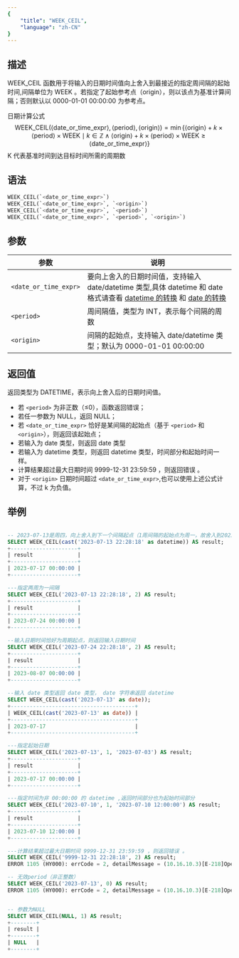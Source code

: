 ```yaml
---
{
    "title": "WEEK_CEIL",
    "language": "zh-CN"
}
---
```


## 描述

WEEK_CEIL 函数用于将输入的日期时间值向上舍入到最接近的指定周间隔的起始时间,间隔单位为 WEEK 。若指定了起始参考点（origin），则以该点为基准计算间隔；否则默认以 0000-01-01 00:00:00 为参考点。

日期计算公式
$$
\text{WEEK\_CEIL}(\langle\text{date\_or\_time\_expr}\rangle, \langle\text{period}\rangle, \langle\text{origin}\rangle) = \min\{\langle\text{origin}\rangle + k \times \langle\text{period}\rangle \times \text{WEEK} \mid k \in \mathbb{Z} \land \langle\text{origin}\rangle + k \times \langle\text{period}\rangle \times \text{WEEK} \geq \langle\text{date\_or\_time\_expr}\rangle\}
$$
K 代表基准时间到达目标时间所需的周期数

## 语法

```sql
WEEK_CEIL(`<date_or_time_expr>`)
WEEK_CEIL(`<date_or_time_expr>`, `<origin>`)
WEEK_CEIL(`<date_or_time_expr>`, `<period>`)
WEEK_CEIL(`<date_or_time_expr>`, `<period>`, `<origin>`)
```

## 参数

| 参数 | 说明 |
| ---- | ---- |
| `<date_or_time_expr>` | 要向上舍入的日期时间值，支持输入 date/datetime 类型,具体 datetime 和 date 格式请查看 [datetime 的转换](../../../../../current/sql-manual/basic-element/sql-data-types/conversion/datetime-conversion) 和 [date 的转换](../../../../../current/sql-manual/basic-element/sql-data-types/conversion/date-conversion) |
| `<period>` | 周间隔值，类型为 INT，表示每个间隔的周数 |
| `<origin>` | 间隔的起始点，支持输入 date/datetime 类型；默认为 0000-01-01 00:00:00 |

## 返回值

返回类型为 DATETIME，表示向上舍入后的日期时间值。

- 若 `<period>` 为非正数（≤0），函数返回错误；
- 若任一参数为 NULL，返回 NULL；
- 若 `<date_or_time_expr>` 恰好是某间隔的起始点（基于 `<period>` 和 `<origin>`），则返回该起始点；
- 若输入为 date 类型，则返回 date 类型
- 若输入为  datetime 类型，则返回 datetime 类型，时间部分和起始时间一样。
- 计算结果超过最大日期时间 9999-12-31 23:59:59 ，则返回错误 。
- 对于 `<origin>` 日期时间超过 `<date_or_time_expr>`,也可以使用上述公式计算，不过 k 为负值。

## 举例

```sql

-- 2023-07-13是周四，向上舍入到下一个间隔起点（1周间隔的起始点为周一，故舍入到2023-07-17（周一））
SELECT WEEK_CEIL(cast('2023-07-13 22:28:18' as datetime)) AS result;
+---------------------+
| result              |
+---------------------+
| 2023-07-17 00:00:00 |
+---------------------+

---指定两周为一间隔
SELECT WEEK_CEIL('2023-07-13 22:28:18', 2) AS result;
+---------------------+
| result              |
+---------------------+
| 2023-07-24 00:00:00 |
+---------------------+

--输入日期时间恰好为周期起点，则返回输入日期时间
SELECT WEEK_CEIL('2023-07-24 22:28:18', 2) AS result;
+---------------------+
| result              |
+---------------------+
| 2023-08-07 00:00:00 |
+---------------------+

--输入 date 类型返回 date 类型， date 字符串返回 datetime
SELECT WEEK_CEIL(cast('2023-07-13' as date));
+---------------------------------------+
| WEEK_CEIL(cast('2023-07-13' as date)) |
+---------------------------------------+
| 2023-07-17                            |
+---------------------------------------+

---指定起始日期
SELECT WEEK_CEIL('2023-07-13', 1, '2023-07-03') AS result;
+---------------------+
| result              |
+---------------------+
| 2023-07-17 00:00:00 |
+---------------------+

---指定时间为非 00:00:00 的 datetime ,返回时间部分也为起始时间部分
SELECT WEEK_CEIL('2023-07-10', 1, '2023-07-10 12:00:00') AS result;
+---------------------+
| result              |
+---------------------+
| 2023-07-10 12:00:00 |
+---------------------+

---计算结果超过最大日期时间 9999-12-31 23:59:59 ，则返回错误 。
SELECT WEEK_CEIL('9999-12-31 22:28:18', 2) AS result;
ERROR 1105 (HY000): errCode = 2, detailMessage = (10.16.10.3)[E-218]Operation week_ceil of 9999-12-31 22:28:18, 2 out of range

-- 无效period（非正整数）
SELECT WEEK_CEIL('2023-07-13', 0) AS result;
ERROR 1105 (HY000): errCode = 2, detailMessage = (10.16.10.3)[E-218]Operation week_ceil of 2023-07-13 00:00:00, 0 out of range


-- 参数为NULL
SELECT WEEK_CEIL(NULL, 1) AS result;
+--------+
| result |
+--------+
| NULL   |
+--------+
```
